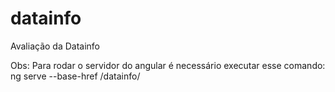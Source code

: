 # datainfo
Avaliação da Datainfo

Obs:
Para rodar o servidor do angular é necessário executar esse comando: ng serve --base-href /datainfo/
